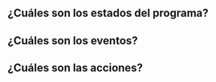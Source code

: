 ## ¿Cuáles son los estados del programa?



## ¿Cuáles son los eventos?


## ¿Cuáles son las acciones?

